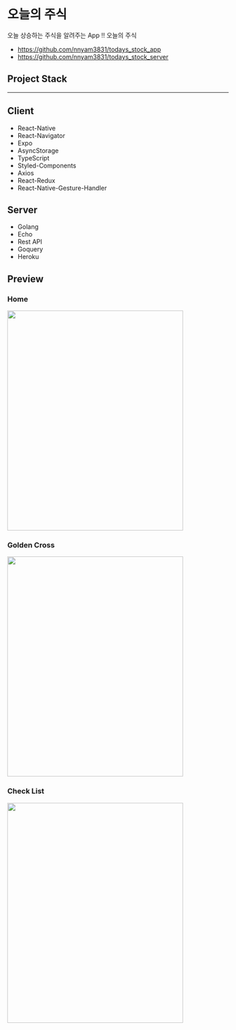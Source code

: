 # 오늘의 주식
오늘 상승하는 주식을 알려주는 App !! 오늘의 주식

* https://github.com/nnyam3831/todays_stock_app
* https://github.com/nnyam3831/todays_stock_server


## Project Stack
------------------
## Client
* React-Native
* React-Navigator
* Expo
* AsyncStorage
* TypeScript
* Styled-Components
* Axios
* React-Redux
* React-Native-Gesture-Handler

## Server
* Golang
* Echo
* Rest API
* Goquery
* Heroku

## Preview

### Home
<img src="https://user-images.githubusercontent.com/47658383/81490167-af8bc800-92b9-11ea-963f-c80ef752a03d.jpg" width="400px" height="500px">

### Golden Cross
<img src="https://user-images.githubusercontent.com/47658383/81490219-3640a500-92ba-11ea-8fa3-13fbdae90bc5.jpg" width="400px" height="500px">

### Check List
<img src="https://user-images.githubusercontent.com/47658383/81490220-380a6880-92ba-11ea-8816-b20b85e84ae8.jpg" width="400px" height="500px">

